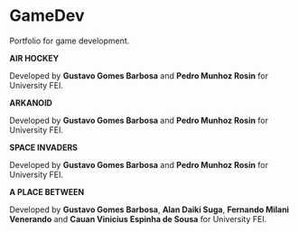 # GameDev
Portfolio for game development.

**AIR HOCKEY**

Developed by **Gustavo Gomes Barbosa** and **Pedro Munhoz Rosin** for University FEI.

**ARKANOID**

Developed by **Gustavo Gomes Barbosa** and **Pedro Munhoz Rosin** for University FEI.

**SPACE INVADERS**

Developed by **Gustavo Gomes Barbosa** and **Pedro Munhoz Rosin** for University FEI.

**A PLACE BETWEEN**

Developed by **Gustavo Gomes Barbosa**, **Alan Daiki Suga**, **Fernando Milani Venerando** and **Cauan Vinicius Espinha de Sousa** for University FEI.
